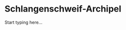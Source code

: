 # Schlangenschweif-Archipel

Start typing here...

<procedure title="Charaktere aktuell an diesem Ort">
<list columns="3">
</list>
</procedure>